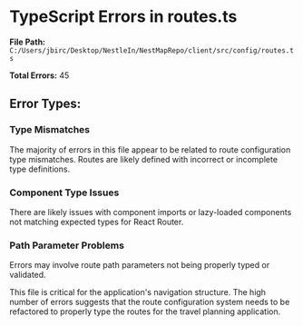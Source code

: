 # TypeScript Errors in routes.ts

**File Path:** `C:/Users/jbirc/Desktop/NestleIn/NestMapRepo/client/src/config/routes.ts`

**Total Errors:** 45

## Error Types:

### Type Mismatches
The majority of errors in this file appear to be related to route configuration type mismatches. Routes are likely defined with incorrect or incomplete type definitions.

### Component Type Issues
There are likely issues with component imports or lazy-loaded components not matching expected types for React Router.

### Path Parameter Problems
Errors may involve route path parameters not being properly typed or validated.

This file is critical for the application's navigation structure. The high number of errors suggests that the route configuration system needs to be refactored to properly type the routes for the travel planning application.
